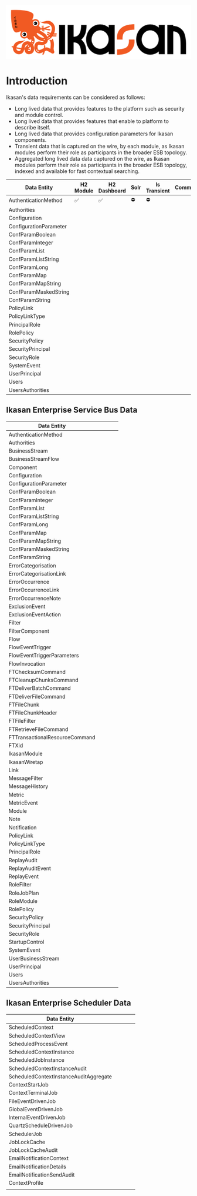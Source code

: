 ![Problem Domain](quickstart-images/Ikasan-title-transparent.png)

# Introduction
Ikasan's data requirements can be considered as follows:
* Long lived data that provides features to the platform such as security and module control.
* Long lived data that provides features that enable to platform to describe itself.
* Long lived data that provides configuration parameters for Ikasan components.
* Transient data that is captured on the wire, by each module, as Ikasan modules perform their role as participants in the broader ESB topology.
* Aggregated long lived data data captured on the wire, as Ikasan modules perform their role as participants in the broader ESB topology, indexed and available for fast contextual searching.


| Data Entity            | H2 Module          | H2 Dashboard       | Solr       | Is Transient | Comments |
|------------------------|--------------------|--------------------|------------|--------------|----------|
| AuthenticationMethod   | :white_check_mark: | :white_check_mark: | :no_entry: | :no_entry:   |          |
| Authorities            |                    |                    |            |              |          |
| Configuration          |                    |                    |            |              |          |
| ConfigurationParameter |                    |                    |            |              |          |
| ConfParamBoolean       |                    |                    |            |              |          |
| ConfParamInteger       |                    |                    |            |              |          |
| ConfParamList          |                    |                    |            |              |          |
| ConfParamListString    |                    |                    |            |              |          |
| ConfParamLong          |                    |                    |            |              |          |
| ConfParamMap           |                    |                    |            |              |          |
| ConfParamMapString     |                    |                    |            |              |          |
| ConfParamMaskedString  |                    |                    |            |              |          |
| ConfParamString        |                    |                    |            |              |          |
| PolicyLink             |                    |                    |            |              |          |
| PolicyLinkType         |                    |                    |            |              |          |
| PrincipalRole          |                    |                    |            |              |          |
| RolePolicy             |                    |                    |            |              |          |
| SecurityPolicy         |                    |                    |            |              |          |
| SecurityPrincipal      |                    |                    |            |              |          |
| SecurityRole           |                    |                    |            |              |          |
| SystemEvent            |                    |                    |            |              |          |
| UserPrincipal          |                    |                    |            |              |          |
| Users                  |                    |                    |            |              |          |
| UsersAuthorities       |                    |                    |            |              |          |

## Ikasan Enterprise Service Bus Data

| Data Entity                    |   |   |   |   |
|--------------------------------|---|---|---|---|
| AuthenticationMethod           |   |   |   |   |
| Authorities                    |   |   |   |   |
| BusinessStream                 |   |   |   |   |
| BusinessStreamFlow             |   |   |   |   |
| Component                      |   |   |   |   |
| Configuration                  |   |   |   |   |
| ConfigurationParameter         |   |   |   |   |
| ConfParamBoolean               |   |   |   |   |
| ConfParamInteger               |   |   |   |   |
| ConfParamList                  |   |   |   |   |
| ConfParamListString            |   |   |   |   |
| ConfParamLong                  |   |   |   |   |
| ConfParamMap                   |   |   |   |   |
| ConfParamMapString             |   |   |   |   |
| ConfParamMaskedString          |   |   |   |   |
| ConfParamString                |   |   |   |   |
| ErrorCategorisation            |   |   |   |   |
| ErrorCategorisationLink        |   |   |   |   |
| ErrorOccurrence                |   |   |   |   |
| ErrorOccurrenceLink            |   |   |   |   |
| ErrorOccurrenceNote            |   |   |   |   |
| ExclusionEvent                 |   |   |   |   |
| ExclusionEventAction           |   |   |   |   |
| Filter                         |   |   |   |   |
| FilterComponent                |   |   |   |   |
| Flow                           |   |   |   |   |
| FlowEventTrigger               |   |   |   |   |
| FlowEventTriggerParameters     |   |   |   |   |
| FlowInvocation                 |   |   |   |   |
| FTChecksumCommand              |   |   |   |   |
| FTCleanupChunksCommand         |   |   |   |   |
| FTDeliverBatchCommand          |   |   |   |   |
| FTDeliverFileCommand           |   |   |   |   |
| FTFileChunk                    |   |   |   |   |
| FTFileChunkHeader              |   |   |   |   |
| FTFileFilter                   |   |   |   |   |
| FTRetrieveFileCommand          |   |   |   |   |
| FTTransactionalResourceCommand |   |   |   |   |
| FTXid                          |   |   |   |   |
| IkasanModule                   |   |   |   |   |
| IkasanWiretap                  |   |   |   |   |
| Link                           |   |   |   |   |
| MessageFilter                  |   |   |   |   |
| MessageHistory                 |   |   |   |   |
| Metric                         |   |   |   |   |
| MetricEvent                    |   |   |   |   |
| Module                         |   |   |   |   |
| Note                           |   |   |   |   |
| Notification                   |   |   |   |   |
| PolicyLink                     |   |   |   |   |
| PolicyLinkType                 |   |   |   |   |
| PrincipalRole                  |   |   |   |   |
| ReplayAudit                    |   |   |   |   |
| ReplayAuditEvent               |   |   |   |   |
| ReplayEvent                    |   |   |   |   |
| RoleFilter                     |   |   |   |   |
| RoleJobPlan                    |   |   |   |   |
| RoleModule                     |   |   |   |   |
| RolePolicy                     |   |   |   |   |
| SecurityPolicy                 |   |   |   |   |
| SecurityPrincipal              |   |   |   |   |
| SecurityRole                   |   |   |   |   |
| StartupControl                 |   |   |   |   |
| SystemEvent                    |   |   |   |   |
| UserBusinessStream             |   |   |   |   |
| UserPrincipal                  |   |   |   |   |
| Users                          |   |   |   |   |
| UsersAuthorities               |   |   |   |   |

## Ikasan Enterprise Scheduler Data


| Data Entity                            |   |   |   |   |
|----------------------------------------|---|---|---|---|
| ScheduledContext                       |   |   |   |   |
| ScheduledContextView                   |   |   |   |   |
| ScheduledProcessEvent                  |   |   |   |   |
| ScheduledContextInstance               |   |   |   |   |
| ScheduledJobInstance                   |   |   |   |   |
| ScheduledContextInstanceAudit          |   |   |   |   |
| ScheduledContextInstanceAuditAggregate |   |   |   |   |
| ContextStartJob                        |   |   |   |   |
| ContextTerminalJob                     |   |   |   |   |
| FileEventDrivenJob                     |   |   |   |   |
| GlobalEventDrivenJob                   |   |   |   |   |
| InternalEventDrivenJob                 |   |   |   |   |
| QuartzScheduleDrivenJob                |   |   |   |   |
| SchedulerJob                           |   |   |   |   |
| JobLockCache                           |   |   |   |   |
| JobLockCacheAudit                      |   |   |   |   |
| EmailNotificationContext               |   |   |   |   |
| EmailNotificationDetails               |   |   |   |   |
| EmailNotificationSendAudit             |   |   |   |   |
| ContextProfile                         |   |   |   |   |
|                                        |   |   |   |   |
